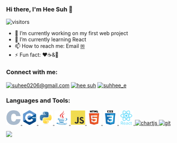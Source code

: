 ### Hi there, I'm Hee Suh 👋

<!--
**0hee0/0hee0** is a ✨ _special_ ✨ repository because its `README.md` (this file) appears on your GitHub profile.

Here are some ideas to get you started:

- 🔭 I’m currently working on ...
- 🌱 I’m currently learning ...
- 👯 I’m looking to collaborate on ...
- 🤔 I’m looking for help with ...
- 💬 Ask me about ...
- 📫 How to reach me: ...
- 😄 Pronouns: ...
- ⚡ Fun fact: ...
-->

![visitors](https://visitor-badge.glitch.me/badge?page_id=0hee0.0hee0)

- 🔭 I’m currently working on my first web project
- 🌱 I’m currently learning React
- 📫 How to reach me: Email [✉](mailto:suhee0206@gmail.com)
- ⚡ Fun fact: ❤☕&🎾

<h3 align="left">Connect with me:</h3>
<p align="left">
<a href="https://linkedin.com/in/suhee0206@gmail.com" target="blank"><img align="center" src="https://cdn.jsdelivr.net/npm/simple-icons@3.0.1/icons/linkedin.svg" alt="suhee0206@gmail.com" height="30" width="40" /></a>
<a href="https://kaggle.com/hee suh" target="blank"><img align="center" src="https://cdn.jsdelivr.net/npm/simple-icons@3.0.1/icons/kaggle.svg" alt="hee suh" height="30" width="40" /></a>
<a href="https://instagram.com/suhhee_e" target="blank"><img align="center" src="https://cdn.jsdelivr.net/npm/simple-icons@3.0.1/icons/instagram.svg" alt="suhhee_e" height="30" width="40" /></a>
</p>

<h3 align="left">Languages and Tools:</h3>
<p align="left"> <a href="https://www.cprogramming.com/" target="_blank"> <img src="https://raw.githubusercontent.com/devicons/devicon/master/icons/c/c-original.svg" alt="c" width="40" height="40"/> </a> <a href="https://www.w3schools.com/cpp/" target="_blank"> <img src="https://raw.githubusercontent.com/devicons/devicon/master/icons/cplusplus/cplusplus-original.svg" alt="cplusplus" width="40" height="40"/> </a> <a href="https://www.python.org" target="_blank"> <img src="https://raw.githubusercontent.com/devicons/devicon/master/icons/python/python-original.svg" alt="python" width="40" height="40"/> </a> <a href="https://www.java.com" target="_blank"> <img src="https://raw.githubusercontent.com/devicons/devicon/master/icons/java/java-original.svg" alt="java" width="40" height="40"/> </a> <a href="https://developer.mozilla.org/en-US/docs/Web/JavaScript" target="_blank"> <img src="https://raw.githubusercontent.com/devicons/devicon/master/icons/javascript/javascript-original.svg" alt="javascript" width="40" height="40"/> </a> <a href="https://www.w3.org/html/" target="_blank"> <img src="https://raw.githubusercontent.com/devicons/devicon/master/icons/html5/html5-original-wordmark.svg" alt="html5" width="40" height="40"/> </a> <a href="https://www.w3schools.com/css/" target="_blank"> <img src="https://raw.githubusercontent.com/devicons/devicon/master/icons/css3/css3-original-wordmark.svg" alt="css3" width="40" height="40"/> </a> <a href="https://reactjs.org/" target="_blank"> <img src="https://raw.githubusercontent.com/devicons/devicon/master/icons/react/react-original-wordmark.svg" alt="react" width="40" height="40"/> </a> <a href="https://www.chartjs.org" target="_blank"> <img src="https://www.chartjs.org/media/logo-title.svg" alt="chartjs" width="40" height="40"/> </a> <a href="https://git-scm.com/" target="_blank"> <img src="https://www.vectorlogo.zone/logos/git-scm/git-scm-icon.svg" alt="git" width="40" height="40"/> </a> </p>

<img height="180em" src="https://github-readme-stats.vercel.app/api?username=0hee0&show_icons=true&hide_border=true&&count_private=true&include_all_commits=true" />

<!--START_SECTION:waka
```text
JSON         43 mins         ████████████████▒░░░░░░░░   64.82 % 
Python       17 mins         ██████▒░░░░░░░░░░░░░░░░░░   25.99 % 
JavaScript   4 mins          █▓░░░░░░░░░░░░░░░░░░░░░░░   07.28 % 
Other        1 min           ▒░░░░░░░░░░░░░░░░░░░░░░░░   01.89 % 
```
END_SECTION:waka-->

